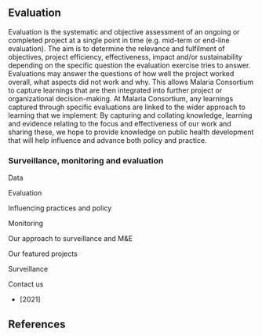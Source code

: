 ## Evaluation

Evaluation is the systematic and objective assessment of an ongoing or completed project at a single point in time (e.g. mid-term or end-line evaluation). The aim is to determine the relevance and fulfilment of objectives, project efficiency, effectiveness, impact and/or sustainability depending on the specific question the evaluation exercise tries to answer. Evaluations may answer the questions of how well the project worked overall, what aspects did not work and why. This allows Malaria Consortium to capture learnings that are then integrated into further project or organizational decision-making. At Malaria Consortium, any learnings captured through specific evaluations are linked to the wider approach to learning that we implement: By capturing and collating knowledge, learning and evidence relating to the focus and effectiveness of our work and sharing these, we hope to provide knowledge on public health development that will help influence and advance both policy and practice.

### Surveillance, monitoring and evaluation

Data

Evaluation

Influencing practices and policy

Monitoring

Our approach to surveillance and M&E

Our featured projects

Surveillance

Contact us

* [2021]

## References